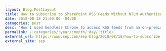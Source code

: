 ```yaml
---
layout: Blog.PostLayout
title: How to Subscribe to SharePoint RSS Feeds Without NTLM Authentication 
date: 2018-08-18 21:00:00 -04:00
categories: post
desc: "How I used headless Chrome to access RSS feeds from an on-premise SharePoint instance during the Summer &#39;18 SEP: Makes hackathon."
permalink: /:categories/:year/:month/:day/:title/
external_url: https://www.sep.com/sep-blog/2018/08/18/how-to-subscribe-to-sharepoint-rss-feeds-without-ntlm-authentication/
external_site: sep
---
```

